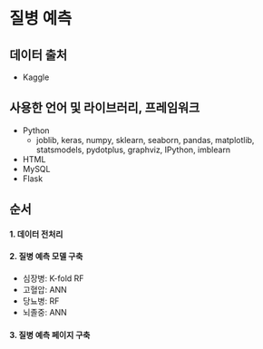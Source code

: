 # 질병 예측
## 데이터 출처
- Kaggle

## 사용한 언어 및 라이브러리, 프레임워크
- Python
  - joblib, keras, numpy, sklearn, seaborn, pandas, matplotlib, statsmodels, pydotplus, graphviz, IPython, imblearn
- HTML
- MySQL
- Flask

## 순서
#### 1. 데이터 전처리

#### 2. 질병 예측 모델 구축
- 심장병: K-fold RF
- 고혈압: ANN
- 당뇨병: RF
- 뇌졸중: ANN
#### 3. 질병 예측 페이지 구축
